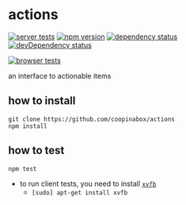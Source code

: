# actions

[![server tests](https://travis-ci.org/coopinabox/actions.png)](https://travis-ci.org/coopinabox/actions)
[![npm version](https://badge.fury.io/js/ciab-actions.png)](https://npmjs.org/package/ciab-actions)
[![dependency status](https://david-dm.org/coopinabox/actions.png)](https://david-dm.org/coopinabox/actions)
[![devDependency status](https://david-dm.org/coopinabox/actions/dev-status.png)](https://david-dm.org/coopinabox/actions#info=devDependencies)

[![browser tests](https://ci.testling.com/coopinabox/actions.png)](https://ci.testling.com/coopinabox/actions)

an interface to actionable items

## how to install

```
git clone https://github.com/coopinabox/actions
npm install
```

## how to test

```
npm test
```

- to run client tests, you need to install [`xvfb`](http://packages.debian.org/stable/xvfb)
  - `[sudo] apt-get install xvfb`

